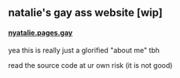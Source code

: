 ## natalie's gay ass website [wip]

#### [nyatalie.pages.gay](https://nyatalie.pages.gay)

yea this is really just a glorified "about me" tbh

read the source code at ur own risk (it is not good)
